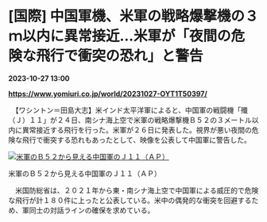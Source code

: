 # [国際] 中国軍機、米軍の戦略爆撃機の３ｍ以内に異常接近…米軍が「夜間の危険な飛行で衝突の恐れ」と警告

**2023-10-27 13:00**

**https://www.yomiuri.co.jp/world/20231027-OYT1T50397/**

　【ワシントン＝田島大志】米インド太平洋軍によると、中国軍の戦闘機「殲（Ｊ）１１」が２４日、南シナ海上空で米軍の戦略爆撃機Ｂ５２の３メートル以内に異常接近する飛行を行った。米軍が２６日に発表した。視界が悪い夜間の危険な飛行で衝突する恐れもあったとして、映像を公表して中国軍に警告した。

[![米軍のＢ５２から見える中国軍のＪ１１（ＡＰ）](https://www.yomiuri.co.jp/media/2023/10/20231027-OYT1I50214-1.jpg)](https://www.yomiuri.co.jp/pluralphoto/20231027-OYT1I50214/)

米軍のＢ５２から見える中国軍のＪ１１（ＡＰ）

　米国防総省は、２０２１年から東・南シナ海上空で中国軍による威圧的で危険な飛行が計１８０件に上ったと公表している。米中の偶発的な衝突を回避するため、軍同士の対話ラインの確保を求めている。